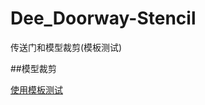 # Dee_Doorway-Stencil
传送门和模型裁剪(模板测试)

##模型裁剪

[使用模板测试](https://blog.csdn.net/u011047171/article/details/46928463)
